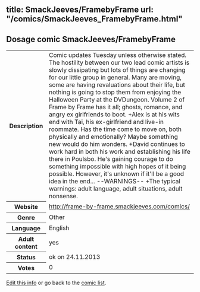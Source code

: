 title: SmackJeeves/FramebyFrame
url: "/comics/SmackJeeves_FramebyFrame.html"
---
Dosage comic SmackJeeves/FramebyFrame
-----------------------------------------

<p id="msg"></p>
<script type="text/javascript">
if (window.location.search === '?edit_info_mail=sent_ok') {
  var elem = document.getElementById("msg");
  elem.innerHTML = 'Edited information sucessfully sent for review, which is usually done daily. Thanks!';
  elem.className = 'ok';
}
</script>
<table class="comicinfo">
<tr>
<th>Description</th><td>Comic updates Tuesday unless otherwise stated. The hostility between our two lead comic artists is slowly dissipating but lots of things are changing for our little group in general. Many are moving, some are having revaluations about their life, but nothing is going to stop them from enjoying the Halloween Party at the DVDungeon. Volume 2 of Frame by Frame has it all; ghosts, romance, and angry ex girlfriends to boot. +Alex is at his wits end with Tai, his ex-girlfriend and live-in roommate. Has the time come to move on, both physically and emotionally? Maybe something new would do him wonders. +David continues to work hard in both his work and establishing his life there in Poulsbo. He's gaining courage to do something impossible with high hopes of it being possible. However, it's unknown if it'll be a good idea in the end... --WARNINGS-- +The typical warnings: adult language, adult situations, adult nonsense.</td>
</tr>
<tr>
<th>Website</th><td><a href="http://frame-by-frame.smackjeeves.com/comics/">http://frame-by-frame.smackjeeves.com/comics/</a></td>
</tr>
<tr>
<th>Genre</th><td>Other</td>
</tr>
<tr>
<th>Language</th><td>English</td>
</tr>
<tr>
<th>Adult content</th><td>yes</td>
</tr>
<tr>
<th>Status</th><td>ok on 24.11.2013</td>
</tr>
<tr>
<th>Votes</th><td>0</td>
</tr>
</table>

[Edit this info](SmackJeeves_FramebyFrame_edit.html) or go back to the [comic list](../comic-index.html).
